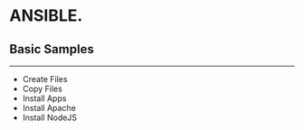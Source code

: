 ANSIBLE.
===========

## Basic Samples

-------------

- Create Files
- Copy Files
- Install Apps 
- Install Apache
- Install NodeJS